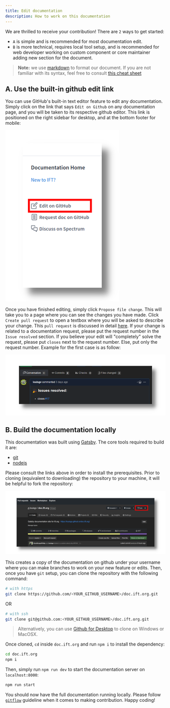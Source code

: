 ```yaml
---
title: Edit documentation
description: How to work on this documentation
---
```


We are thrilled to receive your contribution! There are `2` ways to get started: 

+ `A` is simple and is recommended for most documentation edit. 
+ `B` is more technical, requires local tool setup, and is recommended for web developer working on custom component or core maintainer adding new section for the document.

> **Note:** we use [markdown](https://www.markdownguide.org/basic-syntax/) to format our document. If you are not familiar with its syntax, feel free to consult [this cheat sheet](https://www.markdownguide.org/cheat-sheet/)

## A. Use the built-in github edit link

You can use GitHub's built-in text editor feature to edit any documentation. Simply click on the link that says `Edit on Github` on any documentation page, and you will be taken to its respective github editor. This link is positioned on the right sidebar for desktop, and at the bottom footer for mobile:

![Built-in request link](./built-in-edit-doc.png)

Once you have finished editing, simply click `Propose file change`. This will take you to a page where you can see the changes you have made. Click `Create pull request` to open a textbox where you will be asked to describe your change. This `pull request` is discussed in detail [here](./how-to-submit-work-for-review). If your change is related to a documentation request, please put the request number in the `Issue resolved` section. If you believe your edit will "completely" solve the request, please put `closes` next to the request number. Else, put only the request number. Example for the first case is as follow:

![Close PR](./pr-closes-sample.png)

## B. Build the documentation locally

This documentation was built using [Gatsby](https://www.gatsbyjs.org/). The core tools required to build it are:
+ [git](https://git-scm.com/)
+ [nodejs](http://nodejs.org/) 

Please consult the links above in order to install the prerequisites. Prior to cloning (equivalent to downloading) the repository to your machine, it will be helpful to fork the repository:

![github fork](./github-fork.png)

This creates a copy of the documentation on github under your username where you can make branches to work on your new feature or edits. Then, once you have `git` setup, you can clone the repository with the following command:

```bash
# with https
git clone https://github.com/<YOUR_GITHUB_USERNAME>/doc.ift.org.git
```
OR

```bash
# with ssh
git clone git@github.com:<YOUR_GITHUB_USERNAME>/doc.ift.org.git
```

> Alternatively, you can use [Github for Desktop](https://desktop.github.com/) to clone on Windows or MacOSX.

Once cloned, `cd` inside `doc.ift.org` and run `npm i` to install the dependency:

```bash
cd doc.ift.org
npm i
```

Then, simply run `npm run dev` to start the documentation server on `localhost:8000`:

```bash
npm run start
```

You should now have the full documentation running locally. Please follow [`gitflow`](https://www.atlassian.com/git/tutorials/comparing-workflows/gitflow-workflow) guideline when it comes to making contribution. Happy coding!